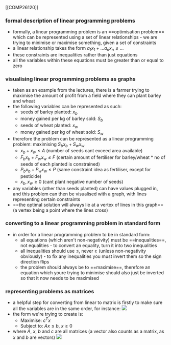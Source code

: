 [[COMP26120]]

### formal description of linear programming problems

- formally, a linear programming problem is an ==optimisation problem== which can be represented using a set of linear relationships - we are trying to minimise or maximise something, given a set of constraints
- a linear relationship takes the form $a_1x_1 + ... a_nx_n \leq ...$
- these constraints are inequalities rather than just equations
- all the variables within these equations must be greater than or equal to zero

### visualising linear programming problems as graphs
- taken as an example from the lectures, there is a farmer trying to maximise the amount of profit from a field where they can plant barley and wheat
- the following variables can be represented as such:
	- seeds of barley planted: $x_b$
	- money gained per kg of barley sold: $S_b$
	- seeds of wheat planted: $x_w$
	- money gained per kg of wheat sold: $S_w$
- therefore the problem can be represented as a linear programming problem: maximising $S_bx_b + S_wx_w$
	- $x_b + x_w \leq A$ (number of seeds cant exceed area available)
	- $F_bx_b + F_wx_w \leq F$ (certain amount of fertiliser for barley/wheat * no of seeds of each planted is constrained)
	- $P_bx_b + P_wx_w \leq P$ (same constraint idea as fertiliser, except for pesticide)
	- $x_b,x_w \geq 0$ (cant plant negative number of seeds)
- any variables (other than seeds planted) can have values plugged in, and this problem can then be visualised with a graph, with lines representing certain constraints
- ==the optimal solution will always lie at a vertex of lines in this graph== (a vertex being a point where the lines cross)

### converting to a linear programming problem in standard form
- in order for a linear programming problem to be in standard form:
	- all equations (which aren't non-negativity) must be ==inequalities==, not equalities - to convert an equality, turn it into two inequalities
	- all inequalities should use $\leq$, never $\geq$ (unless non-negativity obviously) - to fix any inequalities you must invert them so the sign direction flips 
	- the problem should always be to ==maximise==, therefore an equation which youre trying to minimise should also just be inverted so that it now needs to be maximised

### representing problems as matrices
- a helpful step for converting from linear to matrix is firstly to make sure all the variables are in the same order, for instance:
![](https://i.imgur.com/cuGjGOX.png)
- the form we're trying to create is:
	- Maximise: $c^Tx$
	- Subject to: $Ax \leq b$, $x\geq 0$
- where $A$, $x$, $b$ and $c$ are all matrices (a vector also counts as a matrix, as $x$ and $b$ are vectors)
![](https://i.imgur.com/Q3lzVQo.png)
